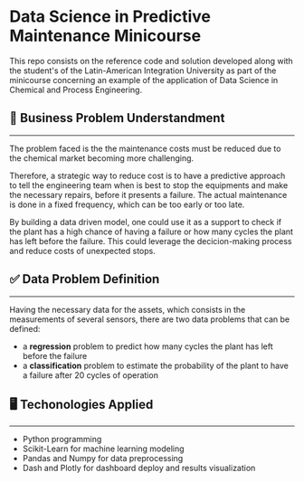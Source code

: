 # Data Science in Predictive Maintenance Minicourse

This repo consists on the reference code and solution developed along with the student's of the Latin-American Integration University as part of the minicourse concerning an example of the application of Data Science in Chemical and Process Engineering.

## 👔 **Business Problem Understandment**

<hr>

The problem faced is the the maintenance costs must be reduced due to the chemical market becoming more challenging.

Therefore, a strategic way to reduce cost is to have a predictive approach to tell the engineering team when is best to stop the equipments and make the necessary repairs, before it presents a failure. The actual maintenance is done in a fixed frequency, which can be too early or too late.

By building a data driven model, one could use it as a support to check if the plant has a high chance of having a failure or how many cycles the plant has left before the failure. This could leverage the decicion-making process and reduce costs of unexpected stops.

## ✅ **Data Problem Definition**

<hr>

Having the necessary data for the assets, which consists in the measurements of several sensors, there are two data problems that can be defined:

- a **regression** problem to predict how many cycles the plant has left before the failure
- a **classification** problem to estimate the probability of the plant to have a failure after 20 cycles of operation

## 🖥 **Techonologies Applied**

<hr>

- Python programming
- Scikit-Learn for machine learning modeling
- Pandas and Numpy for data preprocessing
- Dash and Plotly for dashboard deploy and results visualization